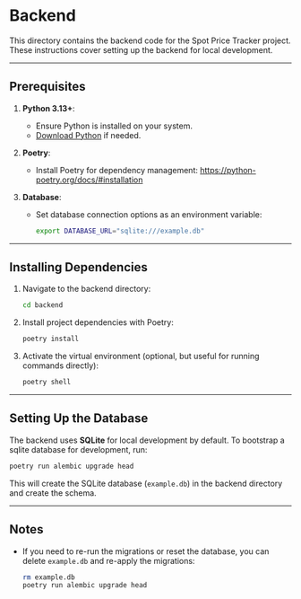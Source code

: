 # Backend

This directory contains the backend code for the Spot Price Tracker project. These instructions cover setting up the backend for local development.

---

## Prerequisites

1. **Python 3.13+**:
   - Ensure Python is installed on your system.
   - [Download Python](https://www.python.org/downloads/) if needed.

2. **Poetry**:
   - Install Poetry for dependency management: https://python-poetry.org/docs/#installation

3. **Database**:
   - Set database connection options as an environment variable:
     ```bash
     export DATABASE_URL="sqlite:///example.db"
     ```
---

## Installing Dependencies

1. Navigate to the backend directory:
   ```bash
   cd backend
   ```

2. Install project dependencies with Poetry:
   ```bash
   poetry install
   ```

3. Activate the virtual environment (optional, but useful for running commands directly):
   ```bash
   poetry shell
   ```

---

## Setting Up the Database

The backend uses **SQLite** for local development by default. To bootstrap a sqlite database for development, run:
```bash
poetry run alembic upgrade head
```

This will create the SQLite database (`example.db`) in the backend directory and create the schema.

---

## Notes

- If you need to re-run the migrations or reset the database, you can delete `example.db` and re-apply the migrations:
  ```bash
  rm example.db
  poetry run alembic upgrade head
  ```
```